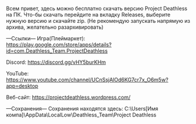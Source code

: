 Всем привет, здесь можно бесплатно скачать версию Project Deathless на ПК.
Что-бы скачать перейдите на вкладку Releases, выберите нужную версию и скачайте zip.
(Не рекомендую запускать напрямую из архива, желательно разархивировать)

—Ссылки—
Игра(Плеймаркет): https://play.google.com/store/apps/details?id=com.Deathless_Team.ProjectDeathless

Discord: https://discord.gg/vHY5burKHm

YouTube: https://www.youtube.com/channel/UCnSsjAlOd6KG7cr7x_O6m5w?app=desktop

Веб-сайт: https://projectdeathless.wordpress.com/

—Сохранения—
Сохранения находятся здесь: C:\Users\[Имя компа]\AppData\LocalLow\Deathless_Team\Project Deathless
